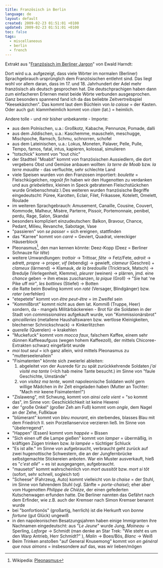```yaml
---
title: Französisch in Berlin
language: de
layout: default
created: 2009-02-23 01:51:01 +0100
updated: 2009-02-23 01:51:01 +0100
toc: false
tags:
  - miscellaneous
  - berlin
  - french
---
```

Extrakt aus "[Französisch im Berliner Jargon](http://www.amazon.de/gp/product/B00ECD0KOC/ref=as_li_tl?ie=UTF8&camp=1638&creative=19454&creativeASIN=B00ECD0KOC&linkCode=as2&tag=mbirth-21&linkId=ALV2OJG4DU2U2NQ4)" von Ewald Harndt:

Dort wird u.a. aufgezeigt, dass viele Wörter im normalen (Berliner) Sprachgebrauch ursprünglich dem Französischen entlehnt sind. Das liegt wohl vor allem daran, dass im 17. und 18. Jahrhundert der Adel mehr französisch als deutsch gesprochen hat. Die deutschprachigen haben dann zum einfacheren Erlernen meist beide Wörte verbunden ausgesprochen. Ganz besonders spannend fand ich da das beliebte Zeitvertreibspiel "Keesekästchen". Das kommt laut dem Büchlein von *la caisse* = der Kasten. Oder auch gut: klammheimlich kommt von *clam* (lat.) = heimlich.

Andere tolle - und mir bisher unbekannte - Importe:

  * aus dem Polnischen, u.a.: Großkotz, Kabache, Pennunze, Pomade, dalli
  * aus dem Jiddischen, u.a.: Kaschemme, mauscheln, meschugge, Mischpoche, Ramsch, Schmu, schnorren, schofel
  * aus dem Lateinischen, u.a.: Lokus, Moneten, Palaver, Pelle, Pulle, Tempo, famos, fatal, intus, kapieren, kolossal, simulieren
  * "totschick" kommt von "tout chic"
  * der Stadtteil "Moabit" kommt von französischen Aussiedlern, die dort vergebens Obst und Gemüse
    anbauen wollten: *la terre de Moab* bzw. *la terre maudite* - das verfluchte, sehr schlechte Land
  * viele Speisen wurden von den Franzosen importiert: *boulette* = Fleischkügelchen, *ragoût fin* haben wir den Hugenotten
    zu verdanken und aus *griebelettes*, kleinen in Speck gebratenen Fleischstückchen wurde Griebenschmalz.\\ 
    Des weiteren wurden französische Begriffe eingedeutscht: Püree, Karotten, Eclair, Filet, Frikassee, Kotelett, Omelett, Roulade
  * im weiteren Sprachgebrauch: Amusement, Canaille, Cousine, Couvert, Kommode, Malheur, Misère, Parterre, Pissoir, Portemonnaie,
    penibel, perdu, Rage, Salon, Skandal
  * besonders kompliziert einzudeutschen: Balkon, Bravour, Chance, Pedant, Milieu, Revanche, Sabotage, Vase
  * "passieren" von *se passer* = sich ereignen, stattfinden
  * das "Karree" kommt von *carré* = Geviert, Quadrat, viereckiger Häuserblock
  * Pleonasmus[^1], den man kennen könnte: Deez-Kopp (Deez = Berliner Schnauze für *tête*)
  * weitere Umwandlungen: *trottoir* → Trittoar, *fête* → Fetz/Fete, *adroit* → adrett, *propre* → proper, *vif* (lebendig) → gewieft,
    *clameur* (Geschrei) + *clameux* (lärmend) → Klamauk, *de la bredouille* (Tricktrack, Matsch) → Bredulje (Verlegenheit, Klemme),
    *pleurer* (weinen) → plärren, jmd. eine *chance* geben → ihm etwas zuschanzen, *la pique* (Groll) → "Sie hat 'ne Pike uff mir",
    *les bottines* (Stiefel) → Botten
  * die Ratte beim Bowling kommt von *raté* (Versager, Blindgänger) bzw. *rater* (verfehlen)
  * "etepetete" kommt von *être peut-être* = im Zweifel sein
  * "Kommißbrot" kommt nicht aus dem lat. Kommiß (Truppe, Heer) sondern, da - mangels Militärbäckereien - Brot für die Soldaten
    in der Stadt von *commissionaires* aufgekauft wurde, von "Kommissionärsbrot"
  * *qincailleries* (metallene Haushaltswaren bzw. wertlose Kleinigkeiten, blecherner Schnickschnack) → Kinkerlitzchen
  * *querelle* (Querelen) → krakehlen
  * "Muckefuck" kommt vom *mocca faux*, falschem Kaffee, einem sehr dünnen Kaffeeaufguss (wegen hohem Kaffeezoll),
    der mittels Chicoree-Extrakten schwarz eingefärbt wurde
  * *moi tout seul* = ich ganz allein, wird mittels Pleonasmus zu "mutterseelenallein"
  * "Fisimatenten" könnte sich zweierlei ableiten:
      1. abgeleitet von der Ausrede für zu spät zurückkehrende Soldaten *j'ai visité ma tante* (=Ich hab meine Tante besucht.)
         im Sinne von "faule Geschichte, Umstände"
      2. von *visitez ma tente*, womit napoleonische Soldaten wohl gern willige Mädchen in ihr Zelt eingeladen haben
         (Mutter an Tochter: "Mach mir keene Fisimatenten!")
  * "Zislaweng", mit Schwung, kommt von *ainsi cela vient* = "so kommt das", im Sinne von: Geschicklichkeit ist keine Hexerei
  * der "große Onkel" (großer Zeh am Fuß) kommt vom *ongle*, dem Nagel an der Zehe, Fußklaue
  * "blümerant" kommt von *bleu mourant*, ein sterbendes, blasses Blau mit dem Friedrich II. sein Porzellanservice
    verzieren ließ. Im Sinne von "übelerregend".
  * "Happen" (Essen) kommt vom *happée* = Bissen
  * "Sich einen uff die Lampe gießen" kommt von *lamper* = übermäßig, in kräftigen Zügen trinken bzw. *la lampée* = tüchtiger Schluck
  * "Es ist alle." im Sinne von aufgebraucht, verbraucht geht zurück auf zwei hugenottische Schwestern, die an der Jungfernbrücke
    selbstgemachte Stickereien anboten. War ein Muster ausverkauft, hieß es "*c'est allé*" = es ist ausgegangen, aufgebraucht.
  * "mausetot" kommt wahrscheinlich von *mort aussitôt* bzw. *mort si tôt* (sofort, sehr schnell, sogleich tot)
  * "Scheese" (Fahrzeug, Auto) kommt vielleicht von *la chaise* = der Stuhl, im Sinne von fahrendem Stuhl (vgl. Sänfte = *porte-chaise*);
    eher aber vom Hugenotten *Philippe de Chièze*, der einen gefederten Kutschenwagen erfunden hatte. Die Berliner nannten das Gefährt
    nach dem Erfinder, wie z.B. auch der Kremser nach Simon Kremser benannt wurde
  * bei "bonfortionös" (großartig, herrlich) ist die Herkunft von *bonne fortune* (gut Glück) ungewiß
  * in den napoleonischen Besatzungsjahren haben einige Immigranten ihre Nachnamen eingedeutscht: aus "*Le Jeune*" wurde Jung,
    *Moineau* → Sperling, *Laforge* → Schmidt (man denke an Star Trek: "Wie steht es um den Warp Antrieb, Herr Schmidt?"  ),
    *Malin* → Boes/Bös, *Blanc* → Weiß
  * Beim Trinken anstoßen "auf General Knusemong" kommt von *en général que nous aimons* = insbesondere auf das, was wir lieben/mögen

[^1]: Wikipedia: [Pleonasmus](http://de.wikipedia.org/wiki/Pleonasmus)
